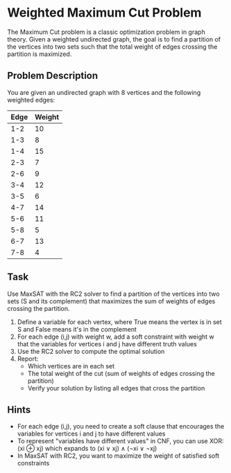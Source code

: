 # Weighted Maximum Cut Problem

The Maximum Cut problem is a classic optimization problem in graph theory. Given a weighted undirected graph, the goal is to find a partition of the vertices into two sets such that the total weight of edges crossing the partition is maximized.

## Problem Description

You are given an undirected graph with 8 vertices and the following weighted edges:

| Edge | Weight |
|------|--------|
| 1-2  | 10     |
| 1-3  | 8      |
| 1-4  | 15     |
| 2-3  | 7      |
| 2-6  | 9      |
| 3-4  | 12     |
| 3-5  | 6      |
| 4-7  | 14     |
| 5-6  | 11     |
| 5-8  | 5      |
| 6-7  | 13     |
| 7-8  | 4      |

## Task

Use MaxSAT with the RC2 solver to find a partition of the vertices into two sets (S and its complement) that maximizes the sum of weights of edges crossing the partition.

1. Define a variable for each vertex, where True means the vertex is in set S and False means it's in the complement
2. For each edge (i,j) with weight w, add a soft constraint with weight w that the variables for vertices i and j have different truth values
3. Use the RC2 solver to compute the optimal solution
4. Report:
   - Which vertices are in each set
   - The total weight of the cut (sum of weights of edges crossing the partition)
   - Verify your solution by listing all edges that cross the partition

## Hints

- For each edge (i,j), you need to create a soft clause that encourages the variables for vertices i and j to have different values
- To represent "variables have different values" in CNF, you can use XOR: (xi ⊕ xj) which expands to (xi ∨ xj) ∧ (¬xi ∨ ¬xj)
- In MaxSAT with RC2, you want to maximize the weight of satisfied soft constraints